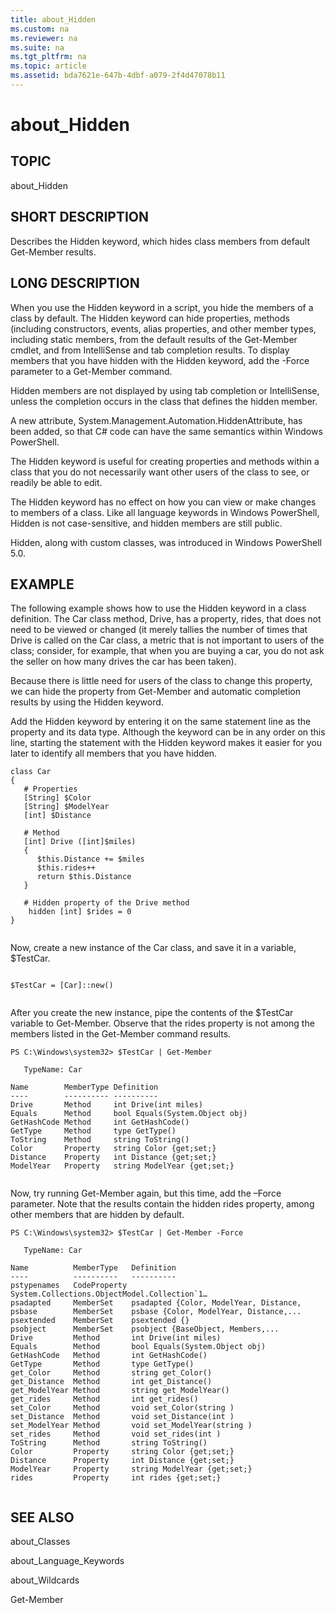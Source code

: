 ```yaml
---
title: about_Hidden
ms.custom: na
ms.reviewer: na
ms.suite: na
ms.tgt_pltfrm: na
ms.topic: article
ms.assetid: bda7621e-647b-4dbf-a079-2f4d47078b11
---
```

# about_Hidden
## TOPIC  
 about\_Hidden  
  
## SHORT DESCRIPTION  
 Describes the Hidden keyword, which hides class members from default Get\-Member results.  
  
## LONG DESCRIPTION  
 When you use the Hidden keyword in a script, you hide the members of a class by default. The Hidden keyword can hide properties, methods \(including constructors, events, alias properties, and other member types, including static members, from the default results of the Get\-Member cmdlet, and from IntelliSense and tab completion results. To display members that you have hidden with the Hidden keyword, add the \-Force parameter to a Get\-Member command.  
  
 Hidden members are not displayed by using tab completion or IntelliSense, unless the completion occurs in the class that defines the hidden member.  
  
 A new attribute, System.Management.Automation.HiddenAttribute, has been added, so that C\# code can have the same semantics within Windows PowerShell.  
  
 The Hidden keyword is useful for creating properties and methods within a class that you do not necessarily want other users of the class to see, or readily be able to edit.  
  
 The Hidden keyword has no effect on how you can view or make changes to members of a class. Like all language keywords in Windows PowerShell, Hidden is not case\-sensitive, and hidden members are still public.  
  
 Hidden, along with custom classes, was introduced in Windows PowerShell 5.0.  
  
## EXAMPLE  
 The following example shows how to use the Hidden keyword in a class definition. The Car class method, Drive, has a property, rides, that does not need to be viewed or changed \(it merely tallies the number of times that Drive is called on the Car class, a metric that is not important to users of the class; consider, for example, that when you are buying a car, you do not ask the seller on how many drives the car has been taken\).  
  
 Because there is little need for users of the class to change this property, we can hide the property from Get\-Member and automatic completion results by using the Hidden keyword.  
  
 Add the Hidden keyword by entering it on the same statement line as the property and its data type. Although the keyword can be in any order on this line, starting the statement with the Hidden keyword makes it easier for you later to identify all members that you have hidden.  
  
```  
class Car  
{  
   # Properties  
   [String] $Color  
   [String] $ModelYear  
   [int] $Distance  
  
   # Method  
   [int] Drive ([int]$miles)  
   {  
      $this.Distance += $miles  
      $this.rides++  
      return $this.Distance  
   }  
  
   # Hidden property of the Drive method  
    hidden [int] $rides = 0  
}  
  
```  
  
 Now, create a new instance of the Car class, and save it in a variable, $TestCar.  
  
```  
  
$TestCar = [Car]::new()  
  
```  
  
 After you create the new instance, pipe the contents of the $TestCar variable to Get\-Member. Observe that the rides property is not among the members listed in the Get\-Member command results.  
  
```  
PS C:\Windows\system32> $TestCar | Get-Member  
  
   TypeName: Car  
  
Name        MemberType Definition                      
----        ---------- ----------                      
Drive       Method     int Drive(int miles)            
Equals      Method     bool Equals(System.Object obj)  
GetHashCode Method     int GetHashCode()               
GetType     Method     type GetType()                  
ToString    Method     string ToString()               
Color       Property   string Color {get;set;}         
Distance    Property   int Distance {get;set;}         
ModelYear   Property   string ModelYear {get;set;}  
  
```  
  
 Now, try running Get\-Member again, but this time, add the –Force parameter. Note that the results contain the hidden rides property, among other members that are hidden by default.  
  
```  
PS C:\Windows\system32> $TestCar | Get-Member -Force  
  
   TypeName: Car  
  
Name          MemberType   Definition     
----          ----------   ----------     
pstypenames   CodeProperty System.Collections.ObjectModel.Collection`1…  
psadapted     MemberSet    psadapted {Color, ModelYear, Distance,   
psbase        MemberSet    psbase {Color, ModelYear, Distance,...  
psextended    MemberSet    psextended {}    
psobject      MemberSet    psobject {BaseObject, Members,...  
Drive         Method       int Drive(int miles)                   
Equals        Method       bool Equals(System.Object obj)             
GetHashCode   Method       int GetHashCode()                    
GetType       Method       type GetType()             
get_Color     Method       string get_Color()          
get_Distance  Method       int get_Distance()          
get_ModelYear Method       string get_ModelYear()      
get_rides     Method       int get_rides()                
set_Color     Method       void set_Color(string )            
set_Distance  Method       void set_Distance(int )          
set_ModelYear Method       void set_ModelYear(string )     
set_rides     Method       void set_rides(int )        
ToString      Method       string ToString()       
Color         Property     string Color {get;set;}    
Distance      Property     int Distance {get;set;}        
ModelYear     Property     string ModelYear {get;set;}      
rides         Property     int rides {get;set;}  
  
```  
  
## SEE ALSO  
 about\_Classes  
  
 about\_Language\_Keywords  
  
 about\_Wildcards  
  
 Get\-Member
